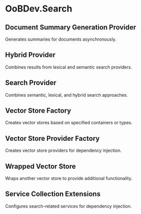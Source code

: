 # OoBDev.Search

## Document Summary Generation Provider

Generates summaries for documents asynchronously.

## Hybrid Provider

Combines results from lexical and semantic search providers.

## Search Provider

Combines semantic, lexical, and hybrid search approaches.

## Vector Store Factory

Creates vector stores based on specified containers or types.

## Vector Store Provider Factory

Creates vector store providers for dependency injection.

## Wrapped Vector Store

Wraps another vector store to provide additional functionality.

## Service Collection Extensions

Configures search-related services for dependency injection.
